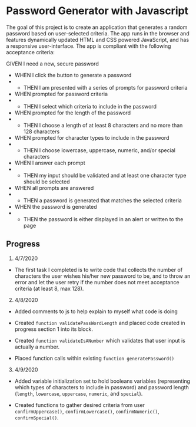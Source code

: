 # Password Generator with Javascript

The goal of this project is to create an application that generates a random password based on user-selected criteria. The app runs in the browser and features dynamically updated HTML and CSS powered JavaScript, and has a responsive user-interface.  The app is compliant with the following acceptance criteria:


 GIVEN I need a new, secure password
*  WHEN I click the button to generate a password
* * THEN I am presented with a series of prompts for password criteria
* WHEN prompted for password criteria
* * THEN I select which criteria to include in the password
* WHEN prompted for the length of the password
* * THEN I choose a length of at least 8 characters and no more than 128 characters
* WHEN prompted for character types to include in the password
* * THEN I choose lowercase, uppercase, numeric, and/or special characters
* WHEN I answer each prompt
* * THEN my input should be validated and at least one character type should be selected
* WHEN all prompts are answered
* * THEN a password is generated that matches the selected criteria
* WHEN the password is generated
* * THEN the password is either displayed in an alert or written to the page


## Progress

1) 4/7/2020 

* The first task I completed is to write code that collects the number of characters the user wishes his/her new password to be, and to throw an error  and let the user retry if the number does not meet acceptance criteria (at least 8, max 128).

2) 4/8/2020

* Added comments to js to help explain to myself what code is doing

* Created `function validatePassWordLength` and placed code created in progress section 1 into its block.
* Created `function validateIsANumber` which validates that user input is actually a number.
* Placed function calls within existing `function generatePassword()`

3) 4/9/2020

* Added variable initialization set to hold booleans variables (representing which types of characters to include in password) and password length (`length`, `lowercase`, `uppercase`, `numeric`, and `special`).

* Created functions to gather desired criteria from user `confirmUppercase()`, `confirmLowercase()`, `confirmNumeric()`, `confirmSpecial()`.
